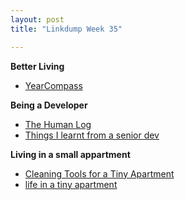 ```yaml
---
layout: post
title: "Linkdump Week 35"

---
```


**Better Living**
- [YearCompass](https://yearcompass.com/)

**Being a Developer**
- [The Human Log](https://neilkakkar.com/the-human-log.html)
- [Things I learnt from a senior dev](https://neilkakkar.com/things-I-learnt-from-a-senior-dev.html)

**Living in a small appartment**
- [Cleaning Tools for a Tiny Apartment](https://www.nytimes.com/2018/03/23/realestate/cleaning-small-apartment.html)
- [life in a tiny apartment](https://readingmytealeaves.com/category/life-in-a-tiny-apartment)
